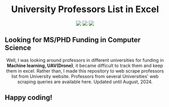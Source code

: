 
<h1 align="center">
  University Professors List in Excel
</h1>

<p align="center">
 <img src="https://img.shields.io/github/last-commit/ahmedTareque/professors_list-web_scraping/master">
 <a href="https://github.com/ahmedTareque?tab=repositories"><img src="https://img.shields.io/github/stars/ahmedTareque?affiliations=OWNER%2CCOLLABORATOR&color=success"></a>
 <a href="https://github.com/ahmedTareque/?tab=followers"><img src="https://img.shields.io/github/followers/ahmedTareque?label=Followers&color=success"></a>
</p>


## Looking for MS/PHD Funding in Computer Science

<p align="center">
  Well, I was looking around professors in different universities for funding in <b>Machine learning, UAV(Drone)</b>, it became difficult to track them and keep them in excel. Rather than, I made this repository to web scrape professors list from University website. Professors from several Universities' web scraping queries are available here. Updated until August, 2024.
</p>


## Happy coding!

